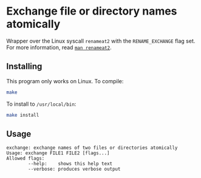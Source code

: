 # Exchange file or directory names atomically

Wrapper over the Linux syscall `renameat2` with the `RENAME_EXCHANGE` flag set. For more
information, read [`man renameat2`](https://www.man7.org/linux/man-pages/man2/rename.2.html).

## Installing

This program only works on Linux. To compile:

```bash
make
```

To install to `/usr/local/bin`:

```bash
make install
```

## Usage

```text
exchange: exchange names of two files or directories atomically
Usage: exchange FILE1 FILE2 [flags...]
Allowed flags:
        --help:    shows this help text
        --verbose: produces verbose output
```

